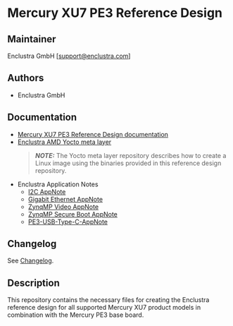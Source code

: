 # Mercury XU7 PE3 Reference Design

## Maintainer

Enclustra GmbH [support@enclustra.com]

## Authors

* Enclustra GmbH

## Documentation

* [Mercury XU7 PE3 Reference Design documentation](./doc/Mercury_XU7_PE3.pdf)
* [Enclustra AMD Yocto meta layer](https://github.com/enclustra/meta-enclustra-amd)
    > **_NOTE:_** The Yocto meta layer repository describes how to create a Linux image using the binaries provided in this reference design repository.
* Enclustra Application Notes
  - [I2C AppNote](https://github.com/enclustra/I2CAppNote)
  - [Gigabit Ethernet AppNote](https://github.com/enclustra/GigabitEthernetAppNote)
  - [ZynqMP Video AppNote](https://github.com/enclustra/ZynqMpVideoAppNote)
  - [ZynqMP Secure Boot AppNote](https://github.com/enclustra/ZynqMPSecureBootAppNote)
  - [PE3-USB-Type-C-AppNote](https://github.com/enclustra/PE3-USB-Type-C-AppNote)

## Changelog
See [Changelog](changelog.md).

## Description
This repository contains the necessary files for creating the Enclustra reference design for all supported Mercury XU7 product models in combination with the Mercury PE3 base board.

